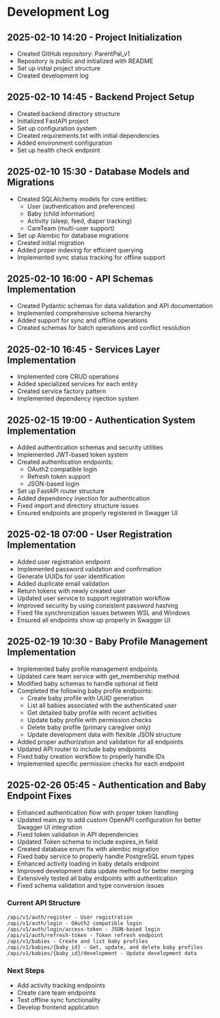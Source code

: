 # Development Log

## 2025-02-10 14:20 - Project Initialization
- Created GitHub repository: ParentPal_v1
- Repository is public and initialized with README
- Set up initial project structure
- Created development log

## 2025-02-10 14:45 - Backend Project Setup
- Created backend directory structure
- Initialized FastAPI project
- Set up configuration system
- Created requirements.txt with initial dependencies
- Added environment configuration
- Set up health check endpoint

## 2025-02-10 15:30 - Database Models and Migrations
- Created SQLAlchemy models for core entities:
  - User (authentication and preferences)
  - Baby (child information)
  - Activity (sleep, feed, diaper tracking)
  - CareTeam (multi-user support)
- Set up Alembic for database migrations
- Created initial migration
- Added proper indexing for efficient querying
- Implemented sync status tracking for offline support

## 2025-02-10 16:00 - API Schemas Implementation
- Created Pydantic schemas for data validation and API documentation
- Implemented comprehensive schema hierarchy
- Added support for sync and offline operations
- Created schemas for batch operations and conflict resolution

## 2025-02-10 16:45 - Services Layer Implementation
- Implemented core CRUD operations
- Added specialized services for each entity
- Created service factory pattern
- Implemented dependency injection system

## 2025-02-15 19:00 - Authentication System Implementation
- Added authentication schemas and security utilities
- Implemented JWT-based token system
- Created authentication endpoints:
  - OAuth2 compatible login
  - Refresh token support
  - JSON-based login
- Set up FastAPI router structure
- Added dependency injection for authentication
- Fixed import and directory structure issues
- Ensured endpoints are properly registered in Swagger UI

## 2025-02-18 07:00 - User Registration Implementation
- Added user registration endpoint
- Implemented password validation and confirmation
- Generate UUIDs for user identification
- Added duplicate email validation
- Return tokens with newly created user
- Updated user service to support registration workflow
- Improved security by using consistent password hashing
- Fixed file synchronization issues between WSL and Windows
- Ensured all endpoints show up properly in Swagger UI

## 2025-02-19 10:30 - Baby Profile Management Implementation
- Implemented baby profile management endpoints
- Updated care team service with get_membership method
- Modified baby schemas to handle optional id field
- Completed the following baby profile endpoints:
  - Create baby profile with UUID generation
  - List all babies associated with the authenticated user
  - Get detailed baby profile with recent activities
  - Update baby profile with permission checks
  - Delete baby profile (primary caregiver only)
  - Update development data with flexible JSON structure
- Added proper authorization and validation for all endpoints
- Updated API router to include baby endpoints
- Fixed baby creation workflow to properly handle IDs
- Implemented specific permission checks for each endpoint

## 2025-02-26 05:45 - Authentication and Baby Endpoint Fixes
- Enhanced authentication flow with proper token handling
- Updated main.py to add custom OpenAPI configuration for better Swagger UI integration
- Fixed token validation in API dependencies
- Updated Token schema to include expires_in field
- Created database enum fix with alembic migration
- Fixed baby service to properly handle PostgreSQL enum types
- Enhanced activity loading in baby details endpoint
- Improved development data update method for better merging
- Extensively tested all baby endpoints with authentication
- Fixed schema validation and type conversion issues

### Current API Structure
```
/api/v1/auth/register - User registration
/api/v1/auth/login - OAuth2 compatible login
/api/v1/auth/login/access-token - JSON-based login
/api/v1/auth/refresh-token - Token refresh endpoint
/api/v1/babies - Create and list baby profiles
/api/v1/babies/{baby_id} - Get, update, and delete baby profiles
/api/v1/babies/{baby_id}/development - Update development data
```

### Next Steps
- Add activity tracking endpoints
- Create care team endpoints
- Test offline sync functionality
- Develop frontend application